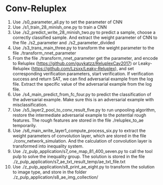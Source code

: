 # Conv-Reluplex

1) Use ./s0_parameter_all.py to set the parameter of CNN
2) Use ./s1_train_28_minish_one.py to train a CNN
3) Use ./s2_predict_write_28_minish_two.py to predict a sample, choose a correctly classified sample. And extract the weight parameter of CNN to the file ./s2_parameter and ./s2_parameter_divided
4) Use ./s3_trans_main_three.py to transform the weight parameter to the file ./transform_nnet_parameter
5) From the file ./transform_nnet_parameter get the parameter, and encode to Reluplex (https://github.com/guykatzz/ReluplexCav2017) or Leaky-Reluplex (https://github.com/Lzsxx/Leaky-Reluplex), and set corresponding verification parameters, start verification. If verification success and return SAT, we can find adversarial example from the log file. Extract the specific value of the adversarial example from the log file.
6) Use ./s4_main_predict_from_fc_four.py to predict the classification of the adversarial example. Make sure this is an adversarial example with misclassification.
7) Use ./s5_layer2_pool_to_conv_result_five.py to run unpooling algorithm, restore the intermediate adversarial example to the potential rough features. The rough features are stored in the file ./reluplex_to_ae temporarily.
8) Use ./s6_main_write_layer1_compute_process_six.py to extract the weight parameters of convolution layer, which are stored in the file ./conv_network_simulation. And the calculation of convolution layer is transformed into inequality system.
9) Use ./z_pulp_application/s7_one_map_81_400_seven.py to call the tool pulp to solve the inequality group. The solution is stored in the file ./z_pulp_application/s7_ae_txt_result_temp/ae_txt_file.txt
10) Use ./z_pulp_application/s8_print_ae_eight.py to transform the solution to image type, and store in the  folder ./z_pulp_application/s8_ae_img_collection/

